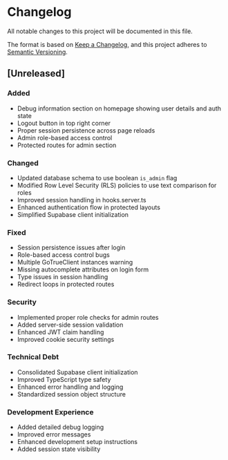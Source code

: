 # Changelog

All notable changes to this project will be documented in this file.

The format is based on [Keep a Changelog](https://keepachangelog.com/en/1.0.0/),
and this project adheres to [Semantic Versioning](https://semver.org/spec/v2.0.0.html).

## [Unreleased]

### Added

- Debug information section on homepage showing user details and auth state
- Logout button in top right corner
- Proper session persistence across page reloads
- Admin role-based access control
- Protected routes for admin section

### Changed

- Updated database schema to use boolean `is_admin` flag
- Modified Row Level Security (RLS) policies to use text comparison for roles
- Improved session handling in hooks.server.ts
- Enhanced authentication flow in protected layouts
- Simplified Supabase client initialization

### Fixed

- Session persistence issues after login
- Role-based access control bugs
- Multiple GoTrueClient instances warning
- Missing autocomplete attributes on login form
- Type issues in session handling
- Redirect loops in protected routes

### Security

- Implemented proper role checks for admin routes
- Added server-side session validation
- Enhanced JWT claim handling
- Improved cookie security settings

### Technical Debt

- Consolidated Supabase client initialization
- Improved TypeScript type safety
- Enhanced error handling and logging
- Standardized session object structure

### Development Experience

- Added detailed debug logging
- Improved error messages
- Enhanced development setup instructions
- Added session state visibility
